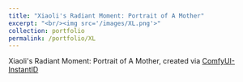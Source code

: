 ```yaml
---
title: "Xiaoli's Radiant Moment: Portrait of A Mother"
excerpt: "<br/><img src='/images/XL.png'>"
collection: portfolio
permalink: /portfolio/XL
---
```


Xiaoli's Radiant Moment: Portrait of A Mother, created via [ComfyUI-InstantID](https://github.com/ZHO-ZHO-ZHO/ComfyUI-InstantID)
